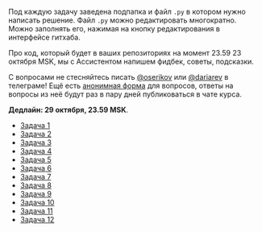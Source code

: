 Под каждую задачу заведена подпапка и файл `.py` в котором нужно написать решение. Файл `.py` можно редактировать многократно. Можно заполнять его, нажимая на кнопку редактирования в интерфейсе гитхаба.

Про код, который будет в ваших репозиториях на момент 23.59 23 октября MSK, мы с Ассистентом напишем фидбек, советы, подсказки. 

С вопросами не стесняйтесь писать [@oserikov](t.me/oserikov) или [@dariarev](t.me/dariarev) в телеграме! Ещё есть [анонимная форма](https://forms.gle/11w5bn2gtLLiVQzA6) для вопросов, ответы на вопросы из неё будут раз в пару дней публиковаться в чате курса.

**Дедлайн: 29 октября, 23.59 MSK**. 


* [Задача 1](task_1)
* [Задача 2](task_2)
* [Задача 3](task_3)
* [Задача 4](task_4)
* [Задача 5](task_5)
* [Задача 6](task_6)
* [Задача 7](task_7)
* [Задача 8](task_8)
* [Задача 9](task_9)
* [Задача 10](task_10)
* [Задача 11](task_11)
* [Задача 12](task_12)
